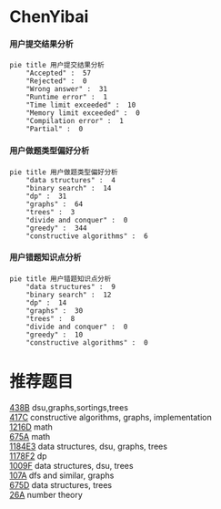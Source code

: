 # ChenYibai

<!-- tabs:start -->



#### **用户提交结果分析**

```mermaid
pie title 用户提交结果分析
    "Accepted" :  57
    "Rejected" :  0
    "Wrong answer" :  31
    "Runtime error" :  1
    "Time limit exceeded" :  10
    "Memory limit exceeded" :  0
    "Compilation error" :  1
    "Partial" :  0
```

#### **用户做题类型偏好分析**

```mermaid
pie title 用户做题类型偏好分析
    "data structures" :  4
    "binary search" :  14
    "dp" :  31
    "graphs" :  64
    "trees" :  3
    "divide and conquer" :  0
    "greedy" :  344
    "constructive algorithms" :  6
```
#### **用户错题知识点分析**

```mermaid
pie title 用户错题知识点分析
    "data structures" :  9
    "binary search" :  12
    "dp" :  14
    "graphs" :  30
    "trees" :  8
    "divide and conquer" :  0
    "greedy" :  10
    "constructive algorithms" :  0
```



<!-- tabs:end -->
# 推荐题目
[438B](https://codeforces.com/contest/438/problem/B)		dsu,graphs,sortings,trees		  
[417C](https://codeforces.com/contest/417/problem/C)		constructive algorithms,
                        graphs,
                        implementation		  
[1216D](https://codeforces.com/contest/1216/problem/D)		math		  
[675A](https://codeforces.com/contest/675/problem/A)		math		  
[1184E3](https://codeforces.com/contest/1184E/problem/3)		data structures,
                        dsu,
                        graphs,
                        trees		  
[1178F2](https://codeforces.com/contest/1178F/problem/2)		dp		  
[1009F](https://codeforces.com/contest/1009/problem/F)		data structures,
                        dsu,
                        trees		  
[107A](https://codeforces.com/contest/107/problem/A)		dfs and similar,
                        graphs		  
[675D](https://codeforces.com/contest/675/problem/D)		data structures,
                        trees		  
[26A](https://codeforces.com/contest/26/problem/A)		number theory		  
